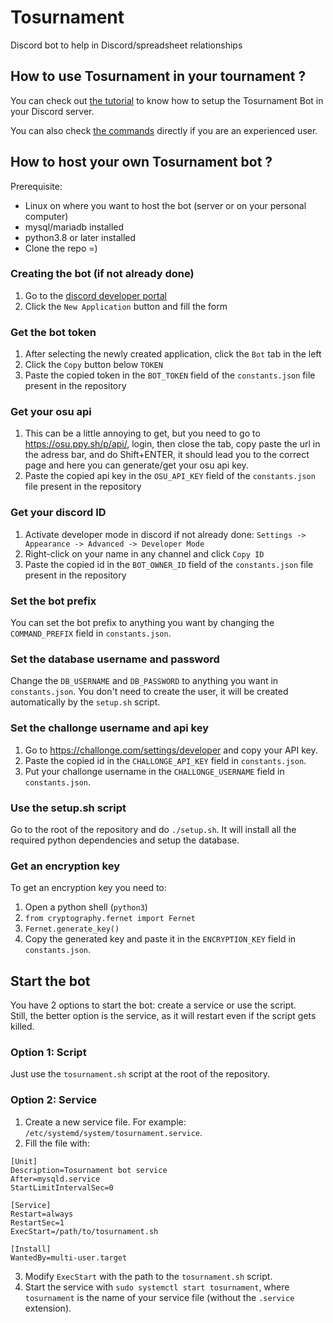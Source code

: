 # Tosurnament
Discord bot to help in Discord/spreadsheet relationships

## How to use Tosurnament in your tournament ?

You can check out [the tutorial](https://github.com/SpartanPlume/Tosurnament/wiki/Tutorial) to know how to setup the Tosurnament Bot in your Discord server.

You can also check [the commands](https://github.com/SpartanPlume/Tosurnament/wiki/Tosurnament-commands) directly if you are an experienced user.

## How to host your own Tosurnament bot ?

Prerequisite:

- Linux on where you want to host the bot (server or on your personal computer)
- mysql/mariadb installed
- python3.8 or later installed
- Clone the repo =)

### Creating the bot (if not already done)

1. Go to the [discord developer portal](https://discord.com/developers/applications)
2. Click the `New Application` button and fill the form

### Get the bot token

1. After selecting the newly created application, click the `Bot` tab in the left
2. Click the `Copy` button below `TOKEN`
3. Paste the copied token in the `BOT_TOKEN` field of the `constants.json` file present in the repository

### Get your osu api

1. This can be a little annoying to get, but you need to go to https://osu.ppy.sh/p/api/, login, then close the tab, copy paste the url in the adress bar, and do Shift+ENTER, it should lead you to the correct page and here you can generate/get your osu api key.
2. Paste the copied api key in the `OSU_API_KEY` field of the `constants.json` file present in the repository

### Get your discord ID

1. Activate developer mode in discord if not already done: `Settings -> Appearance -> Advanced -> Developer Mode`
2. Right-click on your name in any channel and click `Copy ID`
3. Paste the copied id in the `BOT_OWNER_ID` field of the `constants.json` file present in the repository

### Set the bot prefix

You can set the bot prefix to anything you want by changing the `COMMAND_PREFIX` field in `constants.json`.

### Set the database username and password

Change the `DB_USERNAME` and `DB_PASSWORD` to anything you want in `constants.json`. You don't need to create the user, it will be created automatically by the `setup.sh` script.

### Set the challonge username and api key

1. Go to https://challonge.com/settings/developer and copy your API key.
2. Paste the copied id in the `CHALLONGE_API_KEY` field in `constants.json`.
3. Put your challonge username in the `CHALLONGE_USERNAME` field in `constants.json`.

### Use the setup.sh script

Go to the root of the repository and do `./setup.sh`. It will install all the required python dependencies and setup the database.

### Get an encryption key

To get an encryption key you need to:
1. Open a python shell (`python3`)
2. `from cryptography.fernet import Fernet`
3. `Fernet.generate_key()`
4. Copy the generated key and paste it in the `ENCRYPTION_KEY` field in `constants.json`.

## Start the bot

You have 2 options to start the bot: create a service or use the script.  
Still, the better option is the service, as it will restart even if the script gets killed.

### Option 1: Script

Just use the `tosurnament.sh` script at the root of the repository.

### Option 2: Service

1. Create a new service file. For example: `/etc/systemd/system/tosurnament.service`.
2. Fill the file with:
```
[Unit]
Description=Tosurnament bot service
After=mysqld.service
StartLimitIntervalSec=0

[Service]
Restart=always
RestartSec=1
ExecStart=/path/to/tosurnament.sh

[Install]
WantedBy=multi-user.target
```
3. Modify `ExecStart` with the path to the `tosurnament.sh` script.
4. Start the service with `sudo systemctl start tosurnament`, where `tosurnament` is the name of your service file (without the `.service` extension).